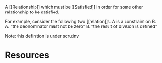 A [[Relationship]] which must be [[Satisfied]] in order for some other relationship to be satisfied.

For example, consider the following two [[relation]]s. A is a constraint on B. 
	A. "the deonominator must not be zero"
	B. "the result of division is defined"

Note: this definition is under scrutiny

# Resources